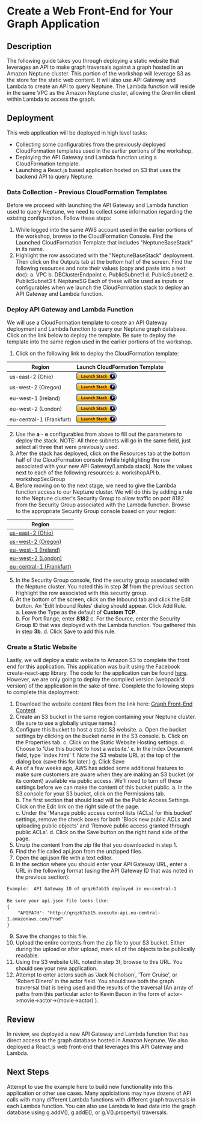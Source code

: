 
# Create a Web Front-End for Your Graph Application

## Description

The following guide takes you through deploying a static website that leverages an API to make graph traversals against a graph hosted in an Amazon Neptune cluster.  This portion of the workshop will leverage S3 as the store for the static web content.  It will also use API Gateway and Lambda to create an API to query Neptune.  The Lambda function will reside in the same VPC as the Amazon Neptune cluster, allowing the Gremlin client within Lambda to access the graph.

## Deployment

This web application will be deployed in high level tasks:
- Collecting some configurables from the previously deployed CloudFormation templates used in the earlier portions of the workshop.
- Deploying the API Gateway and Lambda function using a CloudFormation template.
- Launching a React.js based application hosted on S3 that uses the backend API to query Neptune.

### Data Collection - Previous CloudFormation Templates

Before we proceed with launching the API Gateway and Lambda function used to query Neptune, we need to collect some information regarding the existing configuration.  Follow these steps:

1.  While logged into the same AWS account used in the earlier portions of the workshop, browse to the CloudFormation Console.  Find the Launched CloudFormation Template that includes "NeptuneBaseStack" in its name.
2. Highlight the row associated with the "NeptuneBaseStack" deployment.  Then click on the Outputs tab at the bottom half of the screen.  Find the following resources and note their values (copy and paste into a text doc):
a.  VPC
b.  DBClusterEndpoint
c.  PublicSubnet1
d.  PublicSubnet2
e.  PublicSubnet3
f.  NeptuneSG
Each of these will be used as inputs or configurables when we launch the CloudFormation stack to deploy an API Gateway and Lambda function.

### Deploy API Gateway and Lambda Function

We will use a CloudFormation template to create an API Gateway deployment and Lambda function to query our Neptune graph database.  Click on the link below to deploy the template.  Be sure to deploy the template into the same region used in the earlier portions of the workshop.

1. Click on the following link to deploy the CloudFormation template:

| Region | Launch CloudFormation Template |
|---|---|
| us-east-2 (Ohio) | [![CloudFormation](./images/cloudformation-launch-stack-button.png)](https://us-east-2.console.aws.amazon.com/cloudformation/home?region=us-east-2#/stacks/create/review?templateURL=https://s3-us-east-2.amazonaws.com/cloudwreck-neptunews-content-us-east-2/artifacts/neptunews-api-lambda.yaml) |
| us-west-2 (Oregon) | [![CloudFormation](./images/cloudformation-launch-stack-button.png)](https://us-west-2.console.aws.amazon.com/cloudformation/home?region=us-west-2#/stacks/create/review?templateURL=https://s3-us-west-2.amazonaws.com/cloudwreck-neptunews-content-us-west-2/artifacts/neptunews-api-lambda.yaml) |
| eu-west-1 (Ireland) | [![CloudFormation](./images/cloudformation-launch-stack-button.png)](https://eu-west-1.console.aws.amazon.com/cloudformation/home?region=eu-west-1#/stacks/create/review?templateURL=https://s3-eu-west-1.amazonaws.com/cloudwreck-neptunews-content-eu-west-1/artifacts/neptunews-api-lambda.yaml) |
| eu-west-2 (London) | [![CloudFormation](./images/cloudformation-launch-stack-button.png)](https://eu-west-2.console.aws.amazon.com/cloudformation/home?region=eu-west-2#/stacks/create/review?templateURL=https://s3.eu-west-2.amazonaws.com/cloudwreck-neptunews-content-eu-west-2/artifacts/neptunews-api-lambda.yaml) |
| eu-central-1 (Frankfurt) | [![CloudFormation](./images/cloudformation-launch-stack-button.png)](https://eu-central-1.console.aws.amazon.com/cloudformation/home?region=eu-central-1#/stacks/create/review?templateURL=https://s3.eu-central-1.amazonaws.com/cloudwreck-neptunews-content-eu-central-1/artifacts/neptunews-api-lambda.yaml) |


  
2. Use the **a** - **e** configurables from above to fill out the parameters to deploy the stack.  NOTE:  All three subnets will go in the same field, just select all three that were previously used. 
3. After the stack has deployed, click on the Resources tab at the bottom half of the CloudFormation console (while highlighting the row associated with your new API Gateway/Lambda stack).  Note the values next to each of the following resources:
a. workshopAPI
b. workshopSecGroup
4. Before moving on to the next stage, we need to give the Lambda function access to our Neptune cluster.  We will do this by adding a rule to the Neptune cluster's Security Group to allow traffic on port 8182 from the Security Group associated with the Lambda function.  Browse to the appropriate Security Group console based on your region:

| Region |
| --- |
| [us-east-2 (Ohio)](https://us-east-2.console.aws.amazon.com/ec2/v2/home?region=us-east-2#SecurityGroups:sort=groupId) |
| [us-west-2 (Oregon)](https://us-west-2.console.aws.amazon.com/ec2/v2/home?region=us-west-2#SecurityGroups:sort=groupId) |
| [eu-west-1 (Ireland)](https://eu-west-1.console.aws.amazon.com/ec2/v2/home?region=eu-west-1#SecurityGroups:sort=groupId) |
| [eu-west-2 (London)](https://eu-west-2.console.aws.amazon.com/ec2/v2/home?region=eu-west-2#SecurityGroups:sort=groupId) |
| [eu-central-1 (Frankfurt)](https://eu-west-2.console.aws.amazon.com/ec2/v2/home?region=eu-west-2#SecurityGroups:sort=groupId) |

5. In the Security Group console, find the security group associated with the Neptune cluster.  You noted this in step **3f** from the previous section.  Highlight the row associated with this security group.
6. At the bottom of the screen, click on the Inbound tab and click the Edit button.  An 'Edit Inbound Rules' dialog should appear.  Click Add Rule.  
a. Leave the Type as the default of **Custom TCP**.  
b. For Port Range, enter **8182**
c. For the Source, enter the Security Group ID that was deployed with the Lambda function.  You gathered this in step **3b**.
d. Click Save to add this rule.

### Create a Static Website

Lastly, we will deploy a static website to Amazon S3 to complete the front end for this application.  This application was built using the Facebook create-react-app library.  The code for the application can be found [here](https://github.com/triggan/neptune-workshop-ui/tree/master/website).  However, we are only going to deploy the compiled version (webpack'd version) of the application in the sake of time.  Complete the following steps to complete this deployment:

1. Download the website content files from the link here: [Graph Front-End Content](https://github.com/triggan/neptune-workshop-ui/blob/master/website.zip)
2. Create an S3 bucket in the same region containing your Neptune cluster.  (Be sure to use a globally unique name.)
3. Configure this bucket to host a static S3 website.
a. Open the bucket settings by clicking on the bucket name in the S3 console.
b. Click on the Properties tab.
c. Click on the Static Website Hosting settings.
d. Choose to 'Use this bucket to host a website.'
e. In the Index Document field, type 'index.html'
f. Note the S3 website URL at the top of the dialog box (save this for later.)
g. Click Save
4. As of a few weeks ago, AWS has added some additional features to make sure customers are aware when they are making an S3 bucket (or its content) available via public access.  We'll need to turn off these settings before we can make the content of this bucket public.
a. In the S3 console for your S3 bucket, click on the Permissions tab.  
b. The first section that should load will be the Public Access Settings.  Click on the Edit link on the right side of the page.  
c. Under the 'Manage public access control lists (ACLs) for this bucket' settings, remove the check boxes for both 'Block new public ACLs and uploading public objects' and 'Remove public access granted through public ACLs'.
d. Click on the Save button on the right hand side of the page.
5. Unzip the content from the zip file that you downloaded in step 1.  
6. Find the file called api.json from the unzipped files.
7. Open the api.json file with a text editor.
8. In the section where you should enter your API Gateway URL, enter a URL in the following format (using the API Gateway ID that was noted in the previous section):
```
Example:  API Gateway ID of qrqz67ab15 deployed in eu-central-1

Be sure your api.json file looks like:
{
    "APIPATH": "http://qrqz67ab15.execute-api.eu-central-1.amazonaws.com/Prod"
}
```
9. Save the changes to this file.
10. Upload the entire contents from the zip file to your S3 bucket.  Either during the upload or after upload, mark all of the objects to be publically readable.
11. Using the S3 website URL noted in step 3f, browse to this URL.  You should see your new application.
12. Attempt to enter actors such as 'Jack Nicholson', 'Tom Cruise', or 'Robert Dinero' in the actor field.  You should see both the graph travrersal that is being used and the results of the traversal (An array of paths from this particular actor to Kevin Bacon in the form of actor->movie->actor->(movie->actor) ).

## Review

In review, we deployed a new API Gateway and Lambda function that has direct access to the graph database hosted in Amazon Neptune.  We also deployed a React.js web front-end that leverages this API Gateway and Lambda.

## Next Steps

Attempt to use the example here to build new functionality into this application or other use cases.  Many applciations may have dozens of API calls with many different Lambda functions with different graph traversals in each Lambda function.  You can also use Lambda to load data into the graph database using g.addV(), g.addE(), or g.V().property() traversals.

